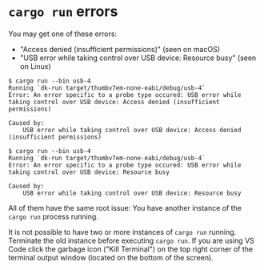 # `cargo run` errors

You may get one of these errors:

- "Access denied (insufficient permissions)" (seen on macOS)
- "USB error while taking control over USB device: Resource busy" (seen on Linux)

``` console
$ cargo run --bin usb-4
Running `dk-run target/thumbv7em-none-eabi/debug/usb-4`
Error: An error specific to a probe type occured: USB error while taking control over USB device: Access denied (insufficient permissions)

Caused by:
    USB error while taking control over USB device: Access denied (insufficient permissions)
```

``` console
$ cargo run --bin usb-4
Running `dk-run target/thumbv7em-none-eabi/debug/usb-4`
Error: An error specific to a probe type occured: USB error while taking control over USB device: Resource busy

Caused by:
    USB error while taking control over USB device: Resource busy
```

All of them have the same root issue: You have another instance of the `cargo run` process running.

It is not possible to have two or more instances of `cargo run` running. Terminate the old instance before executing `cargo run`. If you are using VS Code click the garbage icon ("Kill Terminal") on the top right corner of the terminal output window (located on the bottom of the screen).
